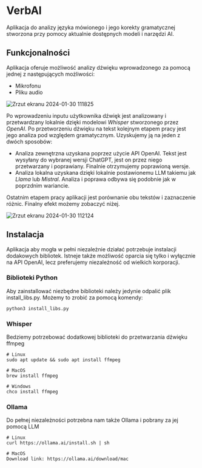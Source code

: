 # VerbAl
Aplikacja do analizy języka mówionego i jego korekty gramatycznej stworzona przy pomocy aktualnie dostępnych modeli i narzędzi AI.

## Funkcjonalności
Aplikacja oferuje możliwość analizy dźwięku wprowadzonego za pomocą jednej z następujących możliwości:
- Mikrofonu
- Pliku audio

![Zrzut ekranu 2024-01-30 111825](https://github.com/Nemezjusz/VerbAl/assets/50834734/b0eae5bc-7662-4a8d-ad14-2968030ca9c9)

Po wprowadzeniu inputu użytkownika dźwięk jest analizowany i przetwardzany lokalnie dzięki modelowi *Whisper* stworzonego przez *OpenAI*. 
Po przetworzeniu dźwięku na tekst kolejnym etapem pracy jest jego analiza pod względem gramatycznym. Uzyskujemy ją na jeden z dwóch sposobów: 
- Analiza zewnętrzna uzyskana poprzez użycie API OpenAI. Tekst jest wysyłany do wybranej wersji ChatGPT, jest on przez niego przetwarzany i poprawiany. Finalnie otrzymujemy poprawioną wersje.
- Analiza lokalna uzyskana dzięki lokalnie postawionemu LLM takiemu jak *Llama* lub *Mistral*. Analiza i poprawa odbywa się podobnie jak w poprzdnim wariancie.

Ostatnim etapem pracy aplikacji jest porównanie obu tekstów i zaznaczenie różnic. Finalny efekt możemy zobaczyć niżej. 

![Zrzut ekranu 2024-01-30 112124](https://github.com/Nemezjusz/VerbAl/assets/50834734/dff53050-5b4f-41f6-8768-d42f498bf644)

## Instalacja 
Aplikacja aby mogła w pełni niezależnie działać potrzebuje instalacji dodakowych bibliotek. Istneje także możliwość oparcia się tylko i wyłącznie na API OpenAI, lecz preferujemy niezależność od wielkich korporacji.

### Biblioteki Python

Aby zainstallować niezbędne biblioteki należy jedynie odpalić plik install_libs.py. Możemy to zrobić za pomocą komendy:
```
python3 install_libs.py
```

### Whisper

Bedziemy potrzebować dodatkowej biblioteki do przetwarzania dźwięku ffmpeg
```
# Linux
sudo apt update && sudo apt install ffmpeg

# MacOS
brew install ffmpeg

# Windows
chco install ffmpeg
```

### Ollama

Do pełnej niezależności potrzebna nam także Ollama i pobrany za jej pomocą LLM
```
# Linux
curl https://ollama.ai/install.sh | sh

# MacOS
Download link: https://ollama.ai/download/mac
```

